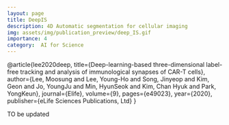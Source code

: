 ```yaml
---
layout: page
title: DeepIS
description: 4D Automatic segmentation for cellular imaging
img: assets/img/publication_preview/deep_IS.gif
importance: 4
category:  AI for Science
---
```



@article{lee2020deep,
  title={Deep-learning-based three-dimensional label-free tracking and analysis of immunological synapses of CAR-T cells},
  author={Lee, Moosung and Lee, Young-Ho and Song, Jinyeop and Kim, Geon and Jo, YoungJu and Min, HyunSeok and Kim, Chan Hyuk and Park, YongKeun},
  journal={Elife},
  volume={9},
  pages={e49023},
  year={2020},
  publisher={eLife Sciences Publications, Ltd}
}


TO be updated
